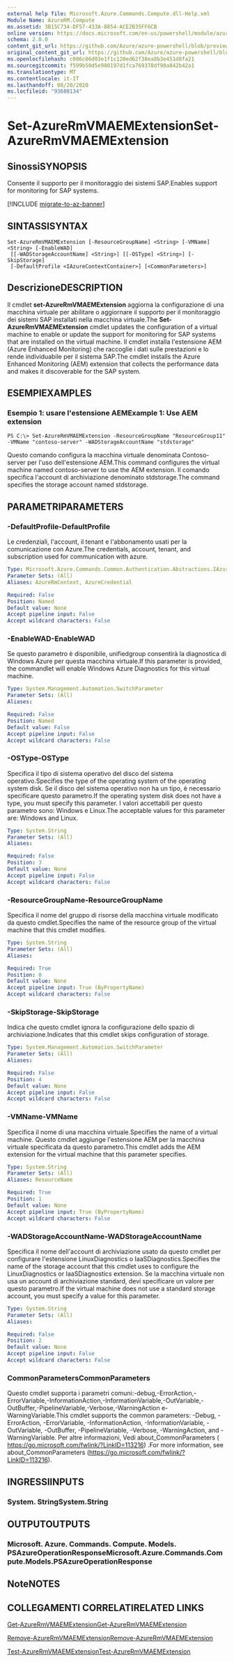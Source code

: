 ```yaml
---
external help file: Microsoft.Azure.Commands.Compute.dll-Help.xml
Module Name: AzureRM.Compute
ms.assetid: 3B15C734-DF57-433A-8854-ACE2B35FF6CB
online version: https://docs.microsoft.com/en-us/powershell/module/azurerm.compute/set-azurermvmaemextension
schema: 2.0.0
content_git_url: https://github.com/Azure/azure-powershell/blob/preview/src/ResourceManager/Compute/Commands.Compute/help/Set-AzureRmVMAEMExtension.md
original_content_git_url: https://github.com/Azure/azure-powershell/blob/preview/src/ResourceManager/Compute/Commands.Compute/help/Set-AzureRmVMAEMExtension.md
ms.openlocfilehash: c006c06d03e1f1c120ed62f38ea8b3e451d8fa21
ms.sourcegitcommit: f599b50d5e980197d1fca769378df90a842b42a1
ms.translationtype: MT
ms.contentlocale: it-IT
ms.lasthandoff: 08/20/2020
ms.locfileid: "93688134"
---
```

# <span data-ttu-id="45424-101">Set-AzureRmVMAEMExtension</span><span class="sxs-lookup"><span data-stu-id="45424-101">Set-AzureRmVMAEMExtension</span></span>

## <span data-ttu-id="45424-102">Sinossi</span><span class="sxs-lookup"><span data-stu-id="45424-102">SYNOPSIS</span></span>
<span data-ttu-id="45424-103">Consente il supporto per il monitoraggio dei sistemi SAP.</span><span class="sxs-lookup"><span data-stu-id="45424-103">Enables support for monitoring for SAP systems.</span></span>

[!INCLUDE [migrate-to-az-banner](../../includes/migrate-to-az-banner.md)]

## <span data-ttu-id="45424-104">SINTASSI</span><span class="sxs-lookup"><span data-stu-id="45424-104">SYNTAX</span></span>

```
Set-AzureRmVMAEMExtension [-ResourceGroupName] <String> [-VMName] <String> [-EnableWAD]
 [[-WADStorageAccountName] <String>] [[-OSType] <String>] [-SkipStorage]
 [-DefaultProfile <IAzureContextContainer>] [<CommonParameters>]
```

## <span data-ttu-id="45424-105">Descrizione</span><span class="sxs-lookup"><span data-stu-id="45424-105">DESCRIPTION</span></span>
<span data-ttu-id="45424-106">Il cmdlet **set-AzureRmVMAEMExtension** aggiorna la configurazione di una macchina virtuale per abilitare o aggiornare il supporto per il monitoraggio dei sistemi SAP installati nella macchina virtuale.</span><span class="sxs-lookup"><span data-stu-id="45424-106">The **Set-AzureRmVMAEMExtension** cmdlet updates the configuration of a virtual machine to enable or update the support for monitoring for SAP systems that are installed on the virtual machine.</span></span>
<span data-ttu-id="45424-107">Il cmdlet installa l'estensione AEM (Azure Enhanced Monitoring) che raccoglie i dati sulle prestazioni e lo rende individuabile per il sistema SAP.</span><span class="sxs-lookup"><span data-stu-id="45424-107">The cmdlet installs the Azure Enhanced Monitoring (AEM) extension that collects the performance data and makes it discoverable for the SAP system.</span></span>

## <span data-ttu-id="45424-108">ESEMPI</span><span class="sxs-lookup"><span data-stu-id="45424-108">EXAMPLES</span></span>

### <span data-ttu-id="45424-109">Esempio 1: usare l'estensione AEM</span><span class="sxs-lookup"><span data-stu-id="45424-109">Example 1: Use AEM extension</span></span>
```
PS C:\> Set-AzureRmVMAEMExtension -ResourceGroupName "ResourceGroup11" -VMName "contoso-server" -WADStorageAccountName "stdstorage"
```

<span data-ttu-id="45424-110">Questo comando configura la macchina virtuale denominata Contoso-server per l'uso dell'estensione AEM.</span><span class="sxs-lookup"><span data-stu-id="45424-110">This command configures the virtual machine named contoso-server to use the AEM extension.</span></span>
<span data-ttu-id="45424-111">Il comando specifica l'account di archiviazione denominato stdstorage.</span><span class="sxs-lookup"><span data-stu-id="45424-111">The command specifies the storage account named stdstorage.</span></span>

## <span data-ttu-id="45424-112">PARAMETRI</span><span class="sxs-lookup"><span data-stu-id="45424-112">PARAMETERS</span></span>

### <span data-ttu-id="45424-113">-DefaultProfile</span><span class="sxs-lookup"><span data-stu-id="45424-113">-DefaultProfile</span></span>
<span data-ttu-id="45424-114">Le credenziali, l'account, il tenant e l'abbonamento usati per la comunicazione con Azure.</span><span class="sxs-lookup"><span data-stu-id="45424-114">The credentials, account, tenant, and subscription used for communication with azure.</span></span>

```yaml
Type: Microsoft.Azure.Commands.Common.Authentication.Abstractions.IAzureContextContainer
Parameter Sets: (All)
Aliases: AzureRmContext, AzureCredential

Required: False
Position: Named
Default value: None
Accept pipeline input: False
Accept wildcard characters: False
```

### <span data-ttu-id="45424-115">-EnableWAD</span><span class="sxs-lookup"><span data-stu-id="45424-115">-EnableWAD</span></span>
<span data-ttu-id="45424-116">Se questo parametro è disponibile, unifiedgroup consentirà la diagnostica di Windows Azure per questa macchina virtuale.</span><span class="sxs-lookup"><span data-stu-id="45424-116">If this parameter is provided, the commandlet will enable Windows Azure Diagnostics for this virtual machine.</span></span>

```yaml
Type: System.Management.Automation.SwitchParameter
Parameter Sets: (All)
Aliases:

Required: False
Position: Named
Default value: False
Accept pipeline input: False
Accept wildcard characters: False
```

### <span data-ttu-id="45424-117">-OSType</span><span class="sxs-lookup"><span data-stu-id="45424-117">-OSType</span></span>
<span data-ttu-id="45424-118">Specifica il tipo di sistema operativo del disco del sistema operativo.</span><span class="sxs-lookup"><span data-stu-id="45424-118">Specifies the type of the operating system of the operating system disk.</span></span>
<span data-ttu-id="45424-119">Se il disco del sistema operativo non ha un tipo, è necessario specificare questo parametro.</span><span class="sxs-lookup"><span data-stu-id="45424-119">If the operating system disk does not have a type, you must specify this parameter.</span></span>
<span data-ttu-id="45424-120">I valori accettabili per questo parametro sono: Windows e Linux.</span><span class="sxs-lookup"><span data-stu-id="45424-120">The acceptable values for this parameter are: Windows and Linux.</span></span>

```yaml
Type: System.String
Parameter Sets: (All)
Aliases:

Required: False
Position: 3
Default value: None
Accept pipeline input: False
Accept wildcard characters: False
```

### <span data-ttu-id="45424-121">-ResourceGroupName</span><span class="sxs-lookup"><span data-stu-id="45424-121">-ResourceGroupName</span></span>
<span data-ttu-id="45424-122">Specifica il nome del gruppo di risorse della macchina virtuale modificato da questo cmdlet.</span><span class="sxs-lookup"><span data-stu-id="45424-122">Specifies the name of the resource group of the virtual machine that this cmdlet modifies.</span></span>

```yaml
Type: System.String
Parameter Sets: (All)
Aliases:

Required: True
Position: 0
Default value: None
Accept pipeline input: True (ByPropertyName)
Accept wildcard characters: False
```

### <span data-ttu-id="45424-123">-SkipStorage</span><span class="sxs-lookup"><span data-stu-id="45424-123">-SkipStorage</span></span>
<span data-ttu-id="45424-124">Indica che questo cmdlet ignora la configurazione dello spazio di archiviazione.</span><span class="sxs-lookup"><span data-stu-id="45424-124">Indicates that this cmdlet skips configuration of storage.</span></span>

```yaml
Type: System.Management.Automation.SwitchParameter
Parameter Sets: (All)
Aliases:

Required: False
Position: 4
Default value: None
Accept pipeline input: False
Accept wildcard characters: False
```

### <span data-ttu-id="45424-125">-VMName</span><span class="sxs-lookup"><span data-stu-id="45424-125">-VMName</span></span>
<span data-ttu-id="45424-126">Specifica il nome di una macchina virtuale.</span><span class="sxs-lookup"><span data-stu-id="45424-126">Specifies the name of a virtual machine.</span></span>
<span data-ttu-id="45424-127">Questo cmdlet aggiunge l'estensione AEM per la macchina virtuale specificata da questo parametro.</span><span class="sxs-lookup"><span data-stu-id="45424-127">This cmdlet adds the AEM extension for the virtual machine that this parameter specifies.</span></span>

```yaml
Type: System.String
Parameter Sets: (All)
Aliases: ResourceName

Required: True
Position: 1
Default value: None
Accept pipeline input: True (ByPropertyName)
Accept wildcard characters: False
```

### <span data-ttu-id="45424-128">-WADStorageAccountName</span><span class="sxs-lookup"><span data-stu-id="45424-128">-WADStorageAccountName</span></span>
<span data-ttu-id="45424-129">Specifica il nome dell'account di archiviazione usato da questo cmdlet per configurare l'estensione LinuxDiagnostics o IaaSDiagnostics.</span><span class="sxs-lookup"><span data-stu-id="45424-129">Specifies the name of the storage account that this cmdlet uses to configure the LinuxDiagnostics or IaaSDiagnostics extension.</span></span>
<span data-ttu-id="45424-130">Se la macchina virtuale non usa un account di archiviazione standard, devi specificare un valore per questo parametro.</span><span class="sxs-lookup"><span data-stu-id="45424-130">If the virtual machine does not use a standard storage account, you must specify a value for this parameter.</span></span>

```yaml
Type: System.String
Parameter Sets: (All)
Aliases:

Required: False
Position: 2
Default value: None
Accept pipeline input: False
Accept wildcard characters: False
```

### <span data-ttu-id="45424-131">CommonParameters</span><span class="sxs-lookup"><span data-stu-id="45424-131">CommonParameters</span></span>
<span data-ttu-id="45424-132">Questo cmdlet supporta i parametri comuni:-debug,-ErrorAction,-ErrorVariable,-InformationAction,-InformationVariable,-OutVariable,-OutBuffer,-PipelineVariable,-Verbose,-WarningAction e-WarningVariable.</span><span class="sxs-lookup"><span data-stu-id="45424-132">This cmdlet supports the common parameters: -Debug, -ErrorAction, -ErrorVariable, -InformationAction, -InformationVariable, -OutVariable, -OutBuffer, -PipelineVariable, -Verbose, -WarningAction, and -WarningVariable.</span></span> <span data-ttu-id="45424-133">Per altre informazioni, Vedi about_CommonParameters ( https://go.microsoft.com/fwlink/?LinkID=113216) .</span><span class="sxs-lookup"><span data-stu-id="45424-133">For more information, see about_CommonParameters (https://go.microsoft.com/fwlink/?LinkID=113216).</span></span>

## <span data-ttu-id="45424-134">INGRESSI</span><span class="sxs-lookup"><span data-stu-id="45424-134">INPUTS</span></span>

### <span data-ttu-id="45424-135">System. String</span><span class="sxs-lookup"><span data-stu-id="45424-135">System.String</span></span>

## <span data-ttu-id="45424-136">OUTPUT</span><span class="sxs-lookup"><span data-stu-id="45424-136">OUTPUTS</span></span>

### <span data-ttu-id="45424-137">Microsoft. Azure. Commands. Compute. Models. PSAzureOperationResponse</span><span class="sxs-lookup"><span data-stu-id="45424-137">Microsoft.Azure.Commands.Compute.Models.PSAzureOperationResponse</span></span>

## <span data-ttu-id="45424-138">Note</span><span class="sxs-lookup"><span data-stu-id="45424-138">NOTES</span></span>

## <span data-ttu-id="45424-139">COLLEGAMENTI CORRELATI</span><span class="sxs-lookup"><span data-stu-id="45424-139">RELATED LINKS</span></span>

[<span data-ttu-id="45424-140">Get-AzureRmVMAEMExtension</span><span class="sxs-lookup"><span data-stu-id="45424-140">Get-AzureRmVMAEMExtension</span></span>](./Get-AzureRmVMAEMExtension.md)

[<span data-ttu-id="45424-141">Remove-AzureRmVMAEMExtension</span><span class="sxs-lookup"><span data-stu-id="45424-141">Remove-AzureRmVMAEMExtension</span></span>](./Remove-AzureRmVMAEMExtension.md)

[<span data-ttu-id="45424-142">Test-AzureRmVMAEMExtension</span><span class="sxs-lookup"><span data-stu-id="45424-142">Test-AzureRmVMAEMExtension</span></span>](./Test-AzureRmVMAEMExtension.md)


